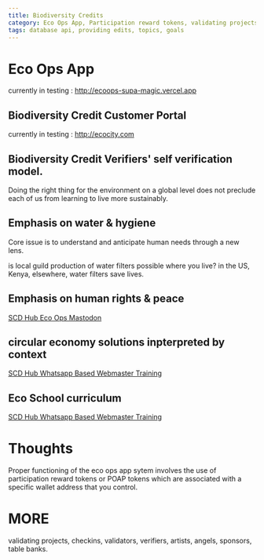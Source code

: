 ```yaml
---
title: Biodiversity Credits
category: Eco Ops App, Participation reward tokens, validating projects, checkins, validators, verifiers, artists, angels, investors, table banks
tags: database api, providing edits, topics, goals
---
```




# Eco Ops App

currently in testing : http://ecoops-supa-magic.vercel.app


## Biodiversity Credit Customer Portal

currently in testing : http://ecocity.com

## Biodiversity Credit Verifiers' self verification model.

Doing the right thing for the environment on a global level does not preclude each
of us from learning to live more sustainably.

## Emphasis on water & hygiene

Core issue is to understand and anticipate human needs through a new lens. 

is local guild production of water filters possible where you live? in the US, Kenya, elsewhere, water filters save lives. 

## Emphasis on human rights & peace

[SCD Hub Eco Ops Mastodon](https://mastodon.social/invite/qhpvkUeA)


## circular economy solutions inpterpreted by context 

[SCD Hub Whatsapp Based Webmaster Training](https://chat.whatsapp.com/Ep2Fv6PQtW94vXx7JO2Uft)


## Eco School curriculum

[SCD Hub Whatsapp Based Webmaster Training](https://chat.whatsapp.com/Ep2Fv6PQtW94vXx7JO2Uft)


# Thoughts

Proper functioning of the eco ops app sytem involves the use of participation reward tokens or POAP tokens which are associated with a specific wallet address that you control.

# MORE

validating projects, checkins, validators, verifiers, artists, angels, sponsors, table banks.

